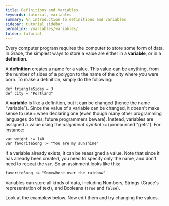 ```yaml
---
title: Definitions and Variables
keywords: tutorial, variables
summary: An introduction to definitions and variables
sidebar: tutorial_sidebar
permalink: /variables/variables/
folder: tutorial
---
```

Every computer program requires the computer to store some form of data.  In
Grace, the simplest ways to store a value are either in a **variable**, or in a
**definition**.

A **definition** creates a name for a value.  This value can be anything,
from the number of sides of a polygon to the name of the city where you were
born.  To make a definition, simply do the following:

    def triangleSides = 3
    def city = "Portland"


A **variable** is like a definition, but it can be changed (hence the name “variable”).
Since the value of a variable can be changed, it doesn't make sense to use `=`
when declaring one (even though many other programming languages
do this; future programmers beware).  Instead, variables are assigned a
value using the _asignment symbol_ `:=` (pronounced "gets").  For instance:

    var weight := 140
    var favoriteSong := "You are my sunshine"

If a variable already exists, it can be reassigned a value.  Note that since it
has already been created, you need to specify only the name, and don't need to repeat
the `var`.  So an assinment looks like this:

    favoriteSong := "Somewhere over the rainbow"

Variables can store all kinds of data, including Numbers, Strings
(Grace's representation of text), and Booleans (`true` and `false`).

Look at the examplew below.  Now edit them and try changing the values.

<object id="example-1" data="{{site.editor}}?var_def" width="100%" height="550px"> </object>
